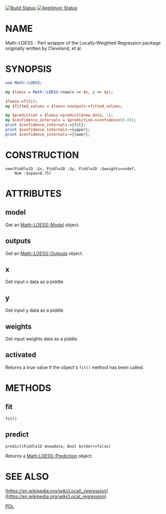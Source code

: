 [![Build Status](https://travis-ci.org/stphnlyd/perl5-Math-LOESS.svg?branch=master)](https://travis-ci.org/stphnlyd/perl5-Math-LOESS)
[![AppVeyor Status](https://ci.appveyor.com/api/projects/status/github/stphnlyd/perl5-Math-LOESS?branch=master&svg=true)](https://ci.appveyor.com/project/stphnlyd/perl5-Math-LOESS)

# NAME

Math::LOESS - Perl wrapper of the Locally-Weighted Regression package originally written by Cleveland, et al.

# SYNOPSIS

```perl
use Math::LOESS;

my $loess = Math::LOESS->new(x => $x, y => $y);

$loess->fit();
my $fitted_values = $loess->outputs->fitted_values;

my $prediction = $loess->predict($new_data, 1);
my $confidence_intervals = $prediction->confidence(0.05);
print $confidence_internals->{fit};
print $confidence_internals->{upper};
print $confidence_internals->{lower};
```

# CONSTRUCTION

```
new(Piddle1D :$x, Piddle1D :$y, Piddle1D :$weights=undef,
    Num :$span=0.75)
```

# ATTRIBUTES

## model

Get an [Math::LOESS::Model](https://metacpan.org/pod/Math::LOESS::Model) object.

## outputs

Get an [Math::LOESS::Outputs](https://metacpan.org/pod/Math::LOESS::Outputs) object.

## x

Get input x data as a piddle.

## y

Get input y data as a piddle.

## weights

Get input weights data as a piddle.

## activated

Returns a true value if the object's `fit()` method has been called.

# METHODS

## fit

```
fit()
```

## predict

```
predict(Piddle1D $newdata, Bool $stderr=false)
```

Returns a [Math:LOESS::Prediction](Math:LOESS::Prediction) object.

# SEE ALSO

[https://en.wikipedia.org/wiki/Local\_regression](https://en.wikipedia.org/wiki/Local_regression)

[PDL](https://metacpan.org/pod/PDL)
